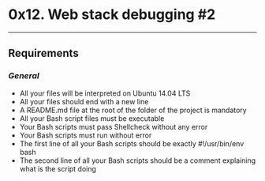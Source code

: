 # **0x12. Web stack debugging #2**
---
## **Requirements**
### *General*
-   All your files will be interpreted on Ubuntu 14.04 LTS
-   All your files should end with a new line
-   A README.md file at the root of the folder of the project is mandatory
-   All your Bash script files must be executable
-   Your Bash scripts must pass Shellcheck without any error
-   Your Bash scripts must run without error
-   The first line of all your Bash scripts should be exactly #!/usr/bin/env bash
-   The second line of all your Bash scripts should be a comment explaining what is the script doing
